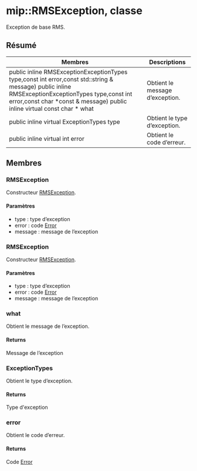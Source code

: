 # <a name="class-miprmsexception"></a>mip::RMSException, classe 
Exception de base RMS.
## <a name="summary"></a>Résumé
 Membres                        | Descriptions                                
--------------------------------|---------------------------------------------
public inline  RMSExceptionExceptionTypes type,const int error,const std::string & message) public inline  RMSExceptionExceptionTypes type,const int error,const char *const & message) public inline virtual const char * what | Obtient le message d’exception.
public inline virtual ExceptionTypes type | Obtient le type d’exception.
public inline virtual int error | Obtient le code d’erreur.
## <a name="members"></a>Membres
### <a name="rmsexception"></a>RMSException
Constructeur [RMSException](#classmip_1_1_r_m_s_exception).
#### <a name="parameters"></a>Paramètres
* type : type d’exception 
* error : code [Error](#classmip_1_1_error) 
* message : message de l’exception
### <a name="rmsexception"></a>RMSException
Constructeur [RMSException](#classmip_1_1_r_m_s_exception).
#### <a name="parameters"></a>Paramètres
* type : type d’exception 
* error : code [Error](#classmip_1_1_error) 
* message : message de l’exception
### <a name="what"></a>what
Obtient le message de l’exception.
#### <a name="returns"></a>Returns
Message de l’exception
### <a name="exceptiontypes"></a>ExceptionTypes
Obtient le type d’exception.
#### <a name="returns"></a>Returns
Type d'exception
### <a name="error"></a>error
Obtient le code d’erreur.
#### <a name="returns"></a>Returns
Code [Error](#classmip_1_1_error)